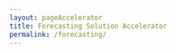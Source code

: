```yaml
---
layout: pageAccelerator
title: Forecasting Solution Accelerator
permalink: /forecasting/
---
```


<script>
    //Variables for this specific single accelerator page, to centralize re-used variables
    const textPageTitle = "Forecasting Solution Accelerator";
    const htmlPageDescription = `Pre-configured engine for demand forecasting, map data into the existing model to generate a forecast`;
    const srcHeaderImage = "/images/forecasting/CLO18_cafeWork_003.jpg";
    const linkAccessAcceleratorRepo = "TBD";
    const listPrereqs = ["Azure Databricks",
        "Power BI"];
    const listIndustries = ["Retail",
        "Consumer Goods",
        "FMCG",
        "Manufacturing",
        "Financial Services"];
    const listUseCases = ["Demand forecasting",
        "Inventory forecasting",
        "Cash-flow forecasting",
        "AR / COGS forecasting"];
    const htmlAcceleratorDescription = 
        `<p style="margin-top: 30px; text-decoration: none;">
            Demand forecasting is a method by which businesses predict customer demand in order to optimize supply planning and management. The perennial challenge of forecasting is that aggregate level forecasts out-perform the accuracy of forecasts that are more fine-grained, e.g. drill down to region, store, sku. Yet, it is the fine-grained forecast that drives effective optimization. Fine-grained forecast accuracy matters.
            <br/><br/>
            The <i>Demand Forecasting solution accelerator</i> provides the core functionality required in a demand forecasting solution and thus gives you the ability to customize, scale, and perform fine-grain forecasts. The ultimate goal of this accelerator is to be extensible, enabling you to customize it to meet your customer requirements and accelerate the customer's speed to value.
        </p>`;

    const listAcceleratorGuidanceVideoURLs = ["https://youtube.com/embed/Y_bdwJ7f6gA", "https://youtube.com/embed/bdsnzp8nftA"];

    const listLinksRelatedAccelerators = ["/ml-ops-for-databricks/"];
    
    const linkContributingGuide = "n/a";

    const listTechnologies = ["Azure Synapse",
        "Azure Databricks",
        "Azure Data Lake",
        "Common Data Model (CDM)"];

    const htmlArchitectureSection = `<img src="/images/forecasting/Demand-forecasting-accelerator-logical-diagram.png" alt="Demand forecasting accelerator logical diagram">`;
    const htmlBranchingStrategySection = `n/a`;
    const htmlAcceleratorComponents = `<img src="/images/forecasting/Repository-Folder-structure.jfif" alt="Repository Folder structure">`;
    const htmlKeyAcceleratorFiles = `n/a`;
    const htmlLiveDemoSection = `n/a`;
    const htmlRepoStructureSection = `n/a`;

    //boolean variables to show / hide sections of the page
    const toHide_AcceleratorGuidanceSection = false;
    const toHide_RelatedAccelerators = false;
    const toHide_ContributingGuide = true;
    const toHide_ArchitectureSection = false;
    const toHide_BranchingStrategySection = true;
    const toHide_AcceleratorComponents = false;
    const toHide_KeyAcceleratorFiles = true;
    const toHide_LiveDemoSection = true;
    const toHide_RepoStructureSection = true;
</script>

<script src="/scripts/script-setsingleacceleratorpagecontents.js" type="text/javascript"></script>